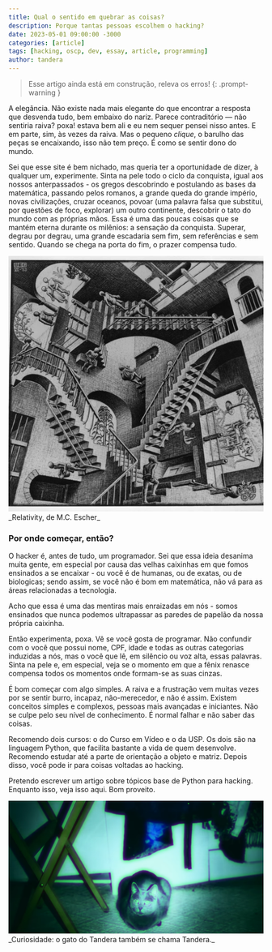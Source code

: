 ```yaml
---
title: Qual o sentido em quebrar as coisas?
description: Porque tantas pessoas escolhem o hacking?
date: 2023-05-01 09:00:00 -3000
categories: [article]
tags: [hacking, oscp, dev, essay, article, programming]
author: tandera
---
```

> Esse artigo ainda está em construção, releva os erros!
{: .prompt-warning }

A elegância. Não existe nada mais elegante do que encontrar a resposta que desvenda tudo, bem embaixo do nariz. Parece contraditório — não sentiria raiva? poxa! estava bem ali e eu nem sequer pensei nisso antes. E em parte, sim, às vezes da raiva. Mas o pequeno _clique_, o barulho das peças se encaixando, isso não tem preço. É como se sentir dono do mundo. 

Sei que esse site é bem nichado, mas queria ter a oportunidade de dizer, à qualquer um, experimente. Sinta na pele todo o ciclo da conquista, igual aos nossos anterpassados - os gregos descobrindo e postulando as bases da matemática, passando pelos romanos, a grande queda do grande império, novas civilizações, cruzar oceanos, povoar (uma palavra falsa que substitui, por questões de foco, explorar) um outro continente, descobrir o tato do mundo com as próprias mãos. Essa é uma das poucas coisas que se mantém eterna durante os milênios: a sensação da conquista. Superar, degrau por degrau, uma grande escadaria sem fim, sem referências e sem sentido. Quando se chega na porta do fim, o prazer compensa tudo.

<img src="/assets/articles/2023-05-01-Why_Hacking/relativity.jpg" width=600px alt="Gato do Tandera">
_Relativity, de M.C. Escher_

### Por onde começar, então?

O hacker é, antes de tudo, um programador. Sei que essa ideia desanima muita gente, em especial por causa das velhas caixinhas em que fomos ensinados a se encaixar - ou você é de humanas, ou de exatas, ou de biologicas; sendo assim, se você não é bom em matemática, não vá para as áreas relacionadas a tecnologia.

Acho que essa é uma das mentiras mais enraizadas em nós - somos ensinados que nunca podemos ultrapassar as paredes de papelão da nossa própria caixinha.

Então experimenta, poxa. Vê se você gosta de programar. Não confundir com o você que possui nome, CPF, idade e todas as outras categorias induzidas a nós, mas o você que lê, em silêncio ou voz alta, essas palavras. Sinta na pele e, em especial, veja se o momento em que a fênix renasce compensa todos os momentos onde formam-se as suas cinzas.

É bom começar com algo simples. A raiva e a frustração vem muitas vezes por se sentir burro, incapaz, não-merecedor, e não é assim. Existem conceitos simples e complexos, pessoas mais avançadas e iniciantes. Não se culpe pelo seu nível de conhecimento. É normal falhar e não saber das coisas.

Recomendo dois cursos: o do Curso em Vídeo e o da USP. Os dois são na linguagem Python, que facilita bastante a vida de quem desenvolve. Recomendo estudar até a parte de orientação a objeto e matriz. Depois disso, você pode ir para coisas voltadas ao hacking.

Pretendo escrever um artigo sobre tópicos base de Python para hacking. Enquanto isso, veja isso aqui. Bom proveito.

<img src="/assets/articles/2023-05-01-Why_Hacking/gato.png" width=600px alt="Gato do Tandera">
_Curiosidade: o gato do Tandera também se chama Tandera._
<!-- Ou não? NfaIRtlywTo -->
